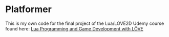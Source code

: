 # Platformer

This is my own code for the final project of the Lua/LOVE2D Udemy course found here: [Lua Programming and Game Development with LÖVE ](https://www.udemy.com/course/lua-love/ "Lua Programming and Game Development with LÖVE ")
